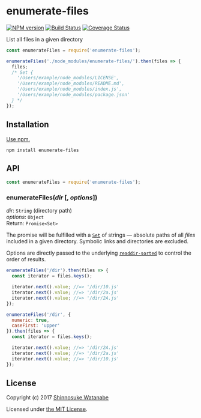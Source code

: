 # enumerate-files

[![NPM version](https://img.shields.io/npm/v/enumerate-files.svg)](https://www.npmjs.com/package/enumerate-files)
[![Build Status](https://travis-ci.org/shinnn/enumerate-files.svg?branch=master)](https://travis-ci.org/shinnn/enumerate-files)
[![Coverage Status](https://img.shields.io/coveralls/shinnn/enumerate-files.svg)](https://coveralls.io/github/shinnn/enumerate-files?branch=master)

List all files in a given directory

```javascript
const enumerateFiles = require('enumerate-files');

enumerateFiles('./node_modules/enumerate-files/').then(files => {
  files;
  /* Set {
    '/Users/example/node_modules/LICENSE',
    '/Users/example/node_modules/README.md',
    '/Users/example/node_modules/index.js',
    '/Users/example/node_modules/package.json'
  } */
});
```

## Installation

[Use npm.](https://docs.npmjs.com/cli/install)

```
npm install enumerate-files
```

## API

```javascript
const enumerateFiles = require('enumerate-files');
```

### enumerateFiles(*dir* [, *options*])

*dir*: `String` (directory path)  
*options*: `Object`  
Return: `Promise<Set>`

The promise will be fulfilled with a [`Set`](https://developer.mozilla.org/docs/Web/JavaScript/Reference/Global_Objects/Set) of strings — absolute paths of all *files* included in a given directory. Symbolic links and directories are excluded.

Options are directly passed to the underlying [`readdir-sorted`](https://github.com/shinnn/readdir-sorted#readdirsortedpath--options) to control the order of results.

```javascript
enumerateFiles('/dir').then(files => {
  const iterator = files.keys();

  iterator.next().value; //=> '/dir/10.js'
  iterator.next().value; //=> '/dir/2a.js'
  iterator.next().value; //=> '/dir/2A.js'
});

enumerateFiles('/dir', {
  numeric: true,
  caseFirst: 'upper'
}).then(files => {
  const iterator = files.keys();

  iterator.next().value; //=> '/dir/2A.js'
  iterator.next().value; //=> '/dir/2a.js'
  iterator.next().value; //=> '/dir/10.js'
});
```

## License

Copyright (c) 2017 [Shinnosuke Watanabe](https://github.com/shinnn)

Licensed under [the MIT License](./LICENSE).
